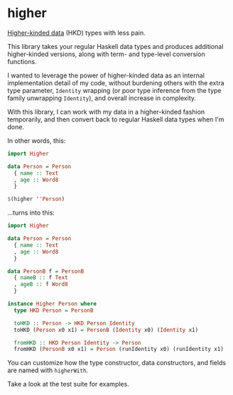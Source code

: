 # higher

[Higher-kinded data][hkd] (HKD) types with less pain.

[hkd]: https://reasonablypolymorphic.com/blog/higher-kinded-data/

This library takes your regular Haskell data types and produces additional
higher-kinded versions, along with term- and type-level conversion functions.

I wanted to leverage the power of higher-kinded data as an internal
implementation detail of my code, without burdening others with the extra type
parameter, `Identity` wrapping (or poor type inference from the type family
unwrapping `Identity`), and overall increase in complexity.

With this library, I can work with my data in a higher-kinded fashion
temporarily, and then convert back to regular Haskell data types when I'm done.

In other words, this:

```haskell
import Higher

data Person = Person
  { name :: Text
  , age :: Word8
  }

$(higher ''Person)
```

...turns into this:

```haskell
import Higher

data Person = Person
  { name :: Text
  , age :: Word8
  }

data PersonB f = PersonB
  { nameB :: f Text
  , ageB :: f Word8
  }

instance Higher Person where
  type HKD Person = PersonB

  toHKD :: Person -> HKD Person Identity
  toHKD (Person x0 x1) = PersonB (Identity x0) (Identity x1)

  fromHKD :: HKD Person Identity -> Person
  fromHKD (PersonB x0 x1) = Person (runIdentity x0) (runIdentity x1)
```

You can customize how the type constructor, data constructors, and fields are
named with `higherWith`.

Take a look at the test suite for examples.
